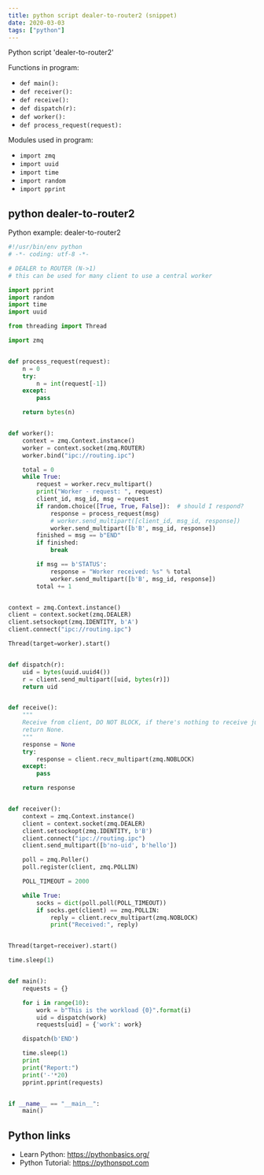```yaml
---
title: python script dealer-to-router2 (snippet)
date: 2020-03-03
tags: ["python"]
---
```

Python script 'dealer-to-router2'

Functions in program: 
* `def main():`
* `def receiver():`
* `def receive():`
* `def dispatch(r):`
* `def worker():`
* `def process_request(request):`

Modules used in program: 
* `import zmq`
* `import uuid`
* `import time`
* `import random`
* `import pprint`

## python dealer-to-router2

Python example: dealer-to-router2

```python
#!/usr/bin/env python
# -*- coding: utf-8 -*-

# DEALER to ROUTER (N->1)
# this can be used for many client to use a central worker

import pprint
import random
import time
import uuid

from threading import Thread

import zmq


def process_request(request):
    n = 0
    try:
        n = int(request[-1])
    except:
        pass

    return bytes(n)


def worker():
    context = zmq.Context.instance()
    worker = context.socket(zmq.ROUTER)
    worker.bind("ipc://routing.ipc")

    total = 0
    while True:
        request = worker.recv_multipart()
        print("Worker - request: ", request)
        client_id, msg_id, msg = request
        if random.choice([True, True, False]):  # should I respond?
            response = process_request(msg)
            # worker.send_multipart([client_id, msg_id, response])
            worker.send_multipart([b'B', msg_id, response])
        finished = msg == b"END"
        if finished:
            break

        if msg == b'STATUS':
            response = "Worker received: %s" % total
            worker.send_multipart([b'B', msg_id, response])
        total += 1


context = zmq.Context.instance()
client = context.socket(zmq.DEALER)
client.setsockopt(zmq.IDENTITY, b'A')
client.connect("ipc://routing.ipc")

Thread(target=worker).start()


def dispatch(r):
    uid = bytes(uuid.uuid4())
    r = client.send_multipart([uid, bytes(r)])
    return uid


def receive():
    """
    Receive from client, DO NOT BLOCK, if there's nothing to receive just
    return None.
    """
    response = None
    try:
        response = client.recv_multipart(zmq.NOBLOCK)
    except:
        pass

    return response


def receiver():
    context = zmq.Context.instance()
    client = context.socket(zmq.DEALER)
    client.setsockopt(zmq.IDENTITY, b'B')
    client.connect("ipc://routing.ipc")
    client.send_multipart([b'no-uid', b'hello'])

    poll = zmq.Poller()
    poll.register(client, zmq.POLLIN)

    POLL_TIMEOUT = 2000

    while True:
        socks = dict(poll.poll(POLL_TIMEOUT))
        if socks.get(client) == zmq.POLLIN:
            reply = client.recv_multipart(zmq.NOBLOCK)
            print("Received:", reply)


Thread(target=receiver).start()

time.sleep(1)


def main():
    requests = {}

    for i in range(10):
        work = b"This is the workload {0}".format(i)
        uid = dispatch(work)
        requests[uid] = {'work': work}

    dispatch(b'END')

    time.sleep(1)
    print
    print("Report:")
    print('-'*20)
    pprint.pprint(requests)


if __name__ == "__main__":
    main()

```

## Python links

- Learn Python: https://pythonbasics.org/
- Python Tutorial: https://pythonspot.com
